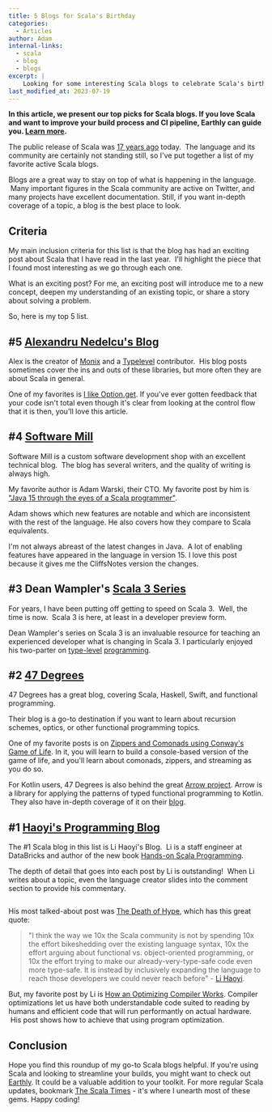 ```yaml
---
title: 5 Blogs for Scala's Birthday
categories:
  - Articles
author: Adam
internal-links:
  - scala
  - blog
  - blogs
excerpt: |
    Looking for some interesting Scala blogs to celebrate Scala's birthday? Check out this list of active Scala blogs that cover a range of topics, from library insights to Scala 3 updates and functional programming. Whether you're a beginner or an experienced developer, these blogs are sure to keep you informed and inspired.
last_modified_at: 2023-07-19
---
```

**In this article, we present our top picks for Scala blogs. If you love Scala and want to improve your build process and CI pipeline, Earthly can guide you. [Learn more](/).**

The public release of Scala was [17 years ago](https://en.wikipedia.org/wiki/Scala_(programming_language)#History) today. &nbsp;The language and its community are certainly not standing still, so I've put together a list of my favorite active Scala blogs.

Blogs are a great way to stay on top of what is happening in the language. &nbsp;Many important figures in the Scala community are active on Twitter, and many projects have excellent documentation. Still, if you want in-depth coverage of a topic, a blog is the best place to look.

## Criteria

My main inclusion criteria for this list is that the blog has had an exciting post about Scala that I have read in the last year. &nbsp;I'll highlight the piece that I found most interesting as we go through each one.

What is an exciting post? For me, an exciting post will introduce me to a new concept, deepen my understanding of an existing topic, or share a story about solving a problem.

So, here is my top 5 list.

## #5 [Alexandru Nedelcu's Blog](https://alexn.org/blog/)

Alex is the creator of [Monix](https://monix.io/) and a [Typelevel](https://typelevel.org/) contributor. &nbsp;His blog posts sometimes cover the ins and outs of these libraries, but more often they are about Scala in general.

One of my favorites is [I like Option.get](https://alexn.org/blog/2020/11/12/i-like-option-get.html). If you've ever gotten feedback that your code isn't total even though it's clear from looking at the control flow that it is then, you'll love this article.

## #4 [Software Mill](https://blog.softwaremill.com/tagged/scala)

Software Mill is a custom software development shop with an excellent technical blog. &nbsp;The blog has several writers, and the quality of writing is always high.

My favorite author is Adam Warski, their CTO. My favorite post by him is ["Java 15 through the eyes of a Scala programmer"](https://blog.softwaremill.com/java-15-through-the-eyes-of-a-scala-programmer-edde1ea04492).

Adam shows which new features are notable and which are inconsistent with the rest of the language. He also covers how they compare to Scala equivalents.

I'm not always abreast of the latest changes in Java. &nbsp;A lot of enabling features have appeared in the language in version 15. I love this post because it gives me the CliffsNotes version the changes.

## #3 Dean Wampler's [Scala 3 Series](https://medium.com/scala-3)

For years, I have been putting off getting to speed on Scala 3. &nbsp;Well, the time is now. &nbsp;Scala 3 is here, at least in a developer preview form.

Dean Wampler's series on Scala 3 is an invaluable resource for teaching an experienced developer what is changing in Scala 3. I particularly enjoyed his two-parter on [type-level](https://medium.com/scala-3/scala-3-dependent-types-part-i-273e9076e8f8) [programming](https://medium.com/scala-3/scala-3-dependent-types-part-ii-e7fc04dbfb08).

## #2 [47 Degrees](https://www.47deg.com/blog/tags/scala/)

47 Degrees has a great blog, covering Scala, Haskell, Swift, and functional programming.

Their blog is a go-to destination if you want to learn about recursion schemes, optics, or other functional programming topics.

One of my favorite posts is on [Zippers and Comonads using Conway's Game of Life](https://www.47deg.com/blog/game-of-life-scala/). In it, you will learn to build a console-based version of the game of life, and you'll learn about comonads, zippers, and streaming as you do so.

For Kotlin users, 47 Degrees is also behind the great [Arrow project](https://github.com/arrow-kt/arrow). Arrow is a library for applying the patterns of typed functional programming to Kotlin. &nbsp;They also have in-depth coverage of it on their [blog](https://www.47deg.com/blog/tags/arrow/).

## #1 [Haoyi's Programming Blog](https://www.lihaoyi.com/)

The #1 Scala blog in this list is Li Haoyi's Blog. &nbsp;Li is a staff engineer at DataBricks and author of the new book [Hands-on Scala Programming](https://www.handsonscala.com/).

The depth of detail that goes into each post by Li is outstanding! &nbsp;When Li writes about a topic, even the language creator slides into the comment section to provide his commentary.

<figure class="kg-card kg-image-card"><img src="https://firebasestorage.googleapis.com/v0/b/firescript-577a2.appspot.com/o/imgs%2Fapp%2FCorecursive%2FOeXcNOsSzI.png?alt=media&amp;token=065207e0-5221-4066-9fbc-7853dee1c742" class="kg-image" alt></figure>

His most talked-about post was [The Death of Hype](https://www.lihaoyi.com/post/TheDeathofHypeWhatsNextforScala.html), which has this great quote:

> "I think the way we 10x the Scala community is not by spending 10x the effort bikeshedding over the existing language syntax, 10x the effort arguing about functional vs. object-oriented programming, or 10x the effort trying to make our already-very-type-safe code even more type-safe. It is instead by inclusively expanding the language to reach those developers we could never reach before" - [Li Haoyi](https://www.lihaoyi.com/post/TheDeathofHypeWhatsNextforScala.html).

But, my favorite post by Li is [How an Optimizing Compiler Works](https://www.lihaoyi.com/post/HowanOptimizingCompilerWorks.html). Compiler optimizations let us have both understandable code suited to reading by humans and efficient code that will run performantly on actual hardware. &nbsp;His post shows how to achieve that using program optimization.

## Conclusion

Hope you find this roundup of my go-to Scala blogs helpful. If you're using Scala and looking to streamline your builds, you might want to check out [Earthly](https://www.earthly.dev/). It could be a valuable addition to your toolkit. For more regular Scala updates, bookmark [The Scala Times](http://scalatimes.com/) - it's where I unearth most of these gems. Happy coding!